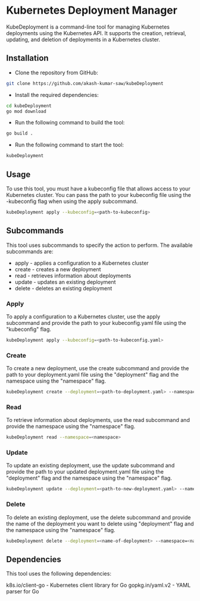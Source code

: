 # Kubernetes Deployment Manager
KubeDeployment is a command-line tool for managing Kubernetes deployments using the Kubernetes API. It supports the creation, retrieval, updating, and deletion of deployments in a Kubernetes cluster.

## Installation
- Clone the repository from GitHub:
```bash
git clone https://github.com/akash-kumar-saw/kubeDeployment
```
- Install the required dependencies:
```bash
cd kubeDeployment
go mod download
```
- Run the following command to build the tool:
```bash
go build .
```
- Run the following command to start the tool:
```bash
kubeDeployment
```

## Usage
To use this tool, you must have a kubeconfig file that allows access to your Kubernetes cluster. You can pass the path to your kubeconfig file using the -kubeconfig flag when using the apply subcommand.

```bash
kubeDeployment apply --kubeconfig=<path-to-kubeconfig>
```

## Subcommands
This tool uses subcommands to specify the action to perform. The available subcommands are:

- apply - applies a configuration to a Kubernetes cluster
- create - creates a new deployment
- read - retrieves information about deployments
- update - updates an existing deployment
- delete - deletes an existing deployment

### Apply
To apply a configuration to a Kubernetes cluster, use the apply subcommand and provide the path to your kubeconfig.yaml file using the "kubeconfig" flag.

```bash
kubeDeployment apply --kubeconfig=<path-to-kubeconfig.yaml>
```

### Create
To create a new deployment, use the create subcommand and provide the path to your deployment.yaml file using the "deployment" flag and the namespace using the "namespace" flag.

```bash
kubeDeployment create --deployment=<path-to-deployment.yaml> --namespace=<namespace>
```

### Read
To retrieve information about deployments, use the read subcommand and provide the namespace using the "namespace" flag.

```bash
kubeDeployment read --namespace=<namespace>
```

### Update
To update an existing deployment, use the update subcommand and provide the path to your updated deployment.yaml file using the "deployment" flag and the namespace using the "namespace" flag.

```bash
kubeDeployment update --deployment=<path-to-new-deployment.yaml> --namespace=<namespace>
```

### Delete
To delete an existing deployment, use the delete subcommand and provide the name of the deployment you want to delete using "deployment" flag and the namespace using the "namespace" flag.

```bash
kubeDeployment delete --deployment=<name-of-deployment> --namespace=<namespace>
```

## Dependencies
This tool uses the following dependencies:

k8s.io/client-go - Kubernetes client library for Go
gopkg.in/yaml.v2 - YAML parser for Go

